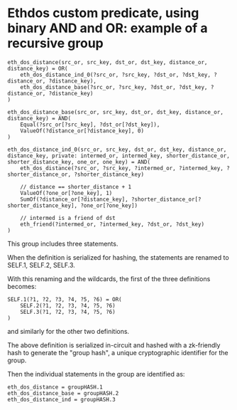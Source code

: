 
# Ethdos custom predicate, using binary AND and OR: example of a recursive group

```
eth_dos_distance(src_or, src_key, dst_or, dst_key, distance_or, distance_key) = OR( 
    eth_dos_distance_ind_0(?src_or, ?src_key, ?dst_or, ?dst_key, ?distance_or, ?distance_key),
    eth_dos_distance_base(?src_or, ?src_key, ?dst_or, ?dst_key, ?distance_or, ?distance_key)
) 

eth_dos_distance_base(src_or, src_key, dst_or, dst_key, distance_or, distance_key) = AND(
    Equal(?src_or[?src_key], ?dst_or[?dst_key]),
    ValueOf(?distance_or[?distance_key], 0)
) 

eth_dos_distance_ind_0(src_or, src_key, dst_or, dst_key, distance_or, distance_key, private: intermed_or, intermed_key, shorter_distance_or, shorter_distance_key, one_or, one_key) = AND(
    eth_dos_distance(?src_or, ?src_key, ?intermed_or, ?intermed_key, ?shorter_distance_or, ?shorter_distance_key)

    // distance == shorter_distance + 1
    ValueOf(?one_or[?one_key], 1)
    SumOf(?distance_or[?distance_key], ?shorter_distance_or[?shorter_distance_key], ?one_or[?one_key])

    // intermed is a friend of dst
    eth_friend(?intermed_or, ?intermed_key, ?dst_or, ?dst_key)
)
```

This group includes three statements.

When the definition is serialized for hashing, the statements are renamed to SELF.1, SELF.2, SELF.3.

With this renaming and the wildcards, the first of the three definitions becomes:
```
SELF.1(?1, ?2, ?3, ?4, ?5, ?6) = OR( 
    SELF.2(?1, ?2, ?3, ?4, ?5, ?6)
    SELF.3(?1, ?2, ?3, ?4, ?5, ?6) 
) 
```
and similarly for the other two definitions.

The above definition is serialized in-circuit and hashed with a zk-friendly hash to generate the "group hash", a unique cryptographic identifier for the group.

Then the individual statements in the group are identified as:
```
eth_dos_distance = groupHASH.1
eth_dos_distance_base = groupHASH.2
eth_dos_distance_ind = groupHASH.3
```
